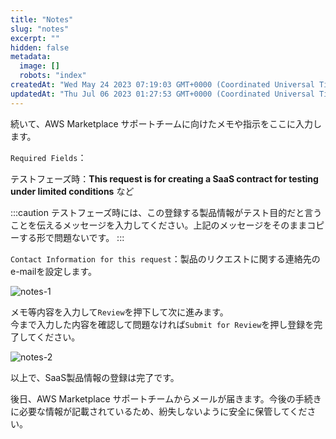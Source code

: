 ```yaml
---
title: "Notes"
slug: "notes"
excerpt: ""
hidden: false
metadata: 
  image: []
  robots: "index"
createdAt: "Wed May 24 2023 07:19:03 GMT+0000 (Coordinated Universal Time)"
updatedAt: "Thu Jul 06 2023 01:27:53 GMT+0000 (Coordinated Universal Time)"
---
```

続いて、AWS Marketplace サポートチームに向けたメモや指示をここに入力します。

`Required Fields`：

テストフェーズ時：**This request is for creating a SaaS contract for testing under limited conditions** など

:::caution
テストフェーズ時には、この登録する製品情報がテスト目的だと言うことを伝えるメッセージを入力してください。上記のメッセージをそのままコピーする形で問題ないです。
:::

`Contact Information for this request`：製品のリクエストに関する連絡先のe-mailを設定します。

![notes-1](/img/aws-marketplace-integration/product-submission/notes-1.png)

メモ等内容を入力して`Review`を押下して次に進みます。  
今まで入力した内容を確認して問題なければ`Submit for Review`を押し登録を完了してください。

![notes-2](/img/aws-marketplace-integration/product-submission/notes-2.png)

以上で、SaaS製品情報の登録は完了です。

後日、AWS Marketplace サポートチームからメールが届きます。今後の手続きに必要な情報が記載されているため、紛失しないように安全に保管してください。
